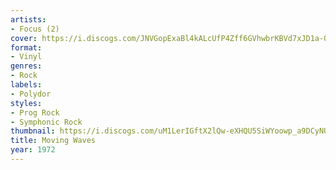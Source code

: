 ```yaml
---
artists:
- Focus (2)
cover: https://i.discogs.com/JNVGopExaBl4kALcUfP4Zff6GVhwbrKBVd7xJD1a-O8/rs:fit/g:sm/q:90/h:586/w:600/czM6Ly9kaXNjb2dz/LWRhdGFiYXNlLWlt/YWdlcy9SLTE3ODQw/OTItMTY1ODY2MzAy/OS01MzU1LmpwZWc.jpeg
format:
- Vinyl
genres:
- Rock
labels:
- Polydor
styles:
- Prog Rock
- Symphonic Rock
thumbnail: https://i.discogs.com/uM1LerIGftX2lQw-eXHQU5SiWYoowp_a9DCyNUVdc2s/rs:fit/g:sm/q:40/h:150/w:150/czM6Ly9kaXNjb2dz/LWRhdGFiYXNlLWlt/YWdlcy9SLTE3ODQw/OTItMTY1ODY2MzAy/OS01MzU1LmpwZWc.jpeg
title: Moving Waves
year: 1972
---
```

